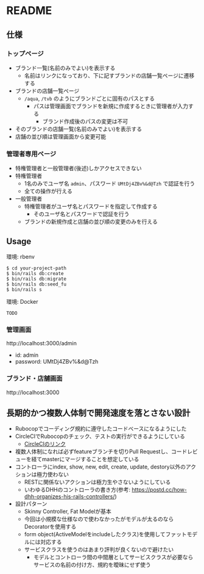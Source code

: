 # README

## 仕様

### トップページ
- ブランド一覧(名前のみでよい)を表示する
  - 名前はリンクになっており、下に記すブランドの店舗一覧ページに遷移する
- ブランドの店舗一覧ページ
  - `/aqua`, `/tvb` のようにブランドごとに固有のパスとする
    - パスは管理画面でブランドを新規に作成するときに管理者が入力する
      - ブランド作成後のパスの変更は不可
 - そのブランドの店舗一覧(名前のみでよい)を表示する
 - 店舗の並び順は管理画面から変更可能

### 管理者専用ページ
- 特権管理者と一般管理者(後述)しかアクセスできない
- 特権管理者
  - 1名のみでユーザ名 `admin`、パスワード `UMtDj4ZBv%&d@Tzh` で認証を行う
  - 全ての操作が行える
- 一般管理者
  - 特権管理者がユーザ名とパスワードを指定して作成する
    - そのユーザ名とパスワードで認証を行う
  - ブランドの新規作成と店舗の並び順の変更のみを行える

## Usage

環境: rbenv

```
$ cd your-project-path
$ bin/rails db:create
$ bin/rails db:migrate
$ bin/rails db:seed_fu
$ bin/rails s
```

環境: Docker

```
TODO
```

### 管理画面

http://localhost:3000/admin

- id: admin
- password: UMtDj4ZBv%&d@Tzh

### ブランド・店舗画面

http://localhost:3000


## 長期的かつ複数人体制で開発速度を落とさない設計

- Rubocopでコーディング規約に遵守したコードベースになるようにした
- CircleCIでRubocopのチェック、テストの実行ができるようにしている
  - [CircleCIのリンク](https://circleci.com/gh/kanjihtmt/decollte)
- 複数人体制になれば必ずfeatureブランチを切りPull Requestし、コードレビューを経てmasterにマージすることを想定している
- コントローラにindex, show, new, edit, create, update, destory以外のアクションは極力使わない
  - RESTに関係ないアクションは極力生やさないようにしている
  - いわゆるDHHのコントローラの書き方(参考: https://postd.cc/how-dhh-organizes-his-rails-controllers/)
- 設計パターン
  - Skinny Controller, Fat Modelが基本
  - 今回は小規模な仕様なので使わなかったがモデルが太るのならDecoratorを使用する
  - form object(ActiveModelをincludeしたクラス)を使用してファットモデルには対応する
  - サービスクラスを使うのはあまり評判が良くないので避けたい
    - モデルとコントローラ間の中間層としてサービスクラスが必要ならサービスの名前の付け方、規約を曖昧にせず使う

